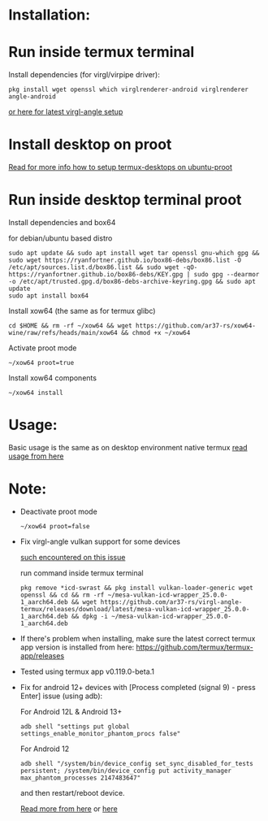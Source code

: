# Installation:

# Run inside termux terminal
Install dependencies (for virgl/virpipe driver):
```
pkg install wget openssl which virglrenderer-android virglrenderer angle-android
```
[or here for latest virgl-angle setup](https://github.com/ar37-rs/virgl-angle-termux)

# Install desktop on proot
[Read for more info how to setup termux-desktops on ubuntu-proot](https://github.com/LinuxDroidMaster/Termux-Desktops/blob/main/Documentation/proot/ubuntu_proot.md)

# Run inside desktop terminal proot
Install dependencies and box64

for debian/ubuntu based distro
```
sudo apt update && sudo apt install wget tar openssl gnu-which gpg && sudo wget https://ryanfortner.github.io/box86-debs/box86.list -O /etc/apt/sources.list.d/box86.list && sudo wget -qO- https://ryanfortner.github.io/box86-debs/KEY.gpg | sudo gpg --dearmor -o /etc/apt/trusted.gpg.d/box86-debs-archive-keyring.gpg && sudo apt update
sudo apt install box64
```

Install xow64 (the same as for termux glibc)
```
cd $HOME && rm -rf ~/xow64 && wget https://github.com/ar37-rs/xow64-wine/raw/refs/heads/main/xow64 && chmod +x ~/xow64
```

Activate proot mode
```
~/xow64 proot=true
```

Install xow64 components
```
~/xow64 install
```
# Usage:
Basic usage is the same as on desktop environment native termux [read usage from here](https://github.com/ar37-rs/xow64-wine/blob/main/README.md)

# Note:
* Deactivate proot mode
   ```
   ~/xow64 proot=false
   ```
* Fix virgl-angle vulkan support for some devices

   [such encountered on this issue](https://github.com/ar37-rs/virgl-angle-termux/issues/1)

   run command inside termux terminal
   ```
   pkg remove *icd-swrast && pkg install vulkan-loader-generic wget openssl && cd && rm -rf ~/mesa-vulkan-icd-wrapper_25.0.0-1_aarch64.deb && wget https://github.com/ar37-rs/virgl-angle-termux/releases/download/latest/mesa-vulkan-icd-wrapper_25.0.0-1_aarch64.deb && dpkg -i ~/mesa-vulkan-icd-wrapper_25.0.0-1_aarch64.deb
   ```
* If there's problem when installing, make sure the latest correct termux app version is installed from here:
   https://github.com/termux/termux-app/releases

* Tested using termux app v0.119.0-beta.1

* Fix for android 12+ devices with [Process completed (signal 9) - press Enter] issue (using adb):

   For Android 12L & Android 13+
   ```
   adb shell "settings put global settings_enable_monitor_phantom_procs false"
   ```

   For Android 12
   ```
   adb shell "/system/bin/device_config set_sync_disabled_for_tests persistent; /system/bin/device_config put activity_manager max_phantom_processes 2147483647"
   ```

   and then restart/reboot device.

   [Read more from here](https://ivonblog.com/en-us/posts/fix-termux-signal9-error/) or [here](https://github.com/termux/termux-app/issues/2366)
